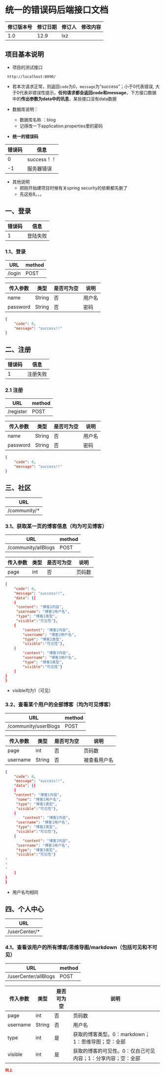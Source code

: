 # **统一的错误码**后端接口文档

| 修订版本号 | 修订日期 | 修订人 | 修改内容 |
| ---------- | -------- | ------ | -------- |
| 1.0        | 12.9     | lxz    |          |

## 项目基本说明

- 项目的测试接口

` http://localhost:8090/`

- 若本次请求正常，则返回`code`为0，`message`为“success”；小于0代表错误, 大于0代表非错误性提示。**任何请求都会返回code和message**，下方接口数据中的**传出参数为data中的讯息**，某些接口没有data数据
- 数据库说明：
  - 数据库名称 ：blog
  - 记得改一下application.properties里的密码

- **统一的错误码**

| 错误码 | 信息        |
| ------ | ----------- |
| 0      | success！！ |
| -1     | 服务器错误  |

- 其他说明
  - 把刚开始建项目时候有关spring security的依赖都先删了
  - 先这些8。，。

## 一、登录

| 错误码 | 信息     |
| ------ | -------- |
| 1      | 登陆失败 |

### 1.1、登录

| URL    | method |
| ------ | ------ |
| /login | POST   |

| 传入参数 | 类型   | 是否可为空 | 说明   |
| -------- | ------ | ---------- | ------ |
| name     | String | 否         | 用户名 |
| password | String | 否         | 密码   |

```json
{
    "code": 0,
    "message": "success!!"
}
```

## 二、注册

| 错误码 | 信息     |
| ------ | -------- |
| 1      | 注册失败 |

### 2.1 注册

| URL       | method |
| --------- | ------ |
| /register | POST   |

| 传入参数 | 类型   | 是否可为空 | 说明   |
| -------- | ------ | ---------- | ------ |
| name     | String | 否         | 用户名 |
| password | String | 否         | 密码   |

```json
{
    "code": 0,
    "message": "success!!"
}
```

## 三、社区

| URL          |
| ------------ |
| /community/* |



### 3.1、获取某一页的博客信息（均为可见博客）

| URL                 | method |
| ------------------- | ------ |
| /community/allBlogs | POST   |

| 传入参数 | 类型 | 是否可为空 | 说明   |
| -------- | ---- | ---------- | ------ |
| page     | int  | 否         | 页码数 |

```json
{
    "code": 0,
    "message": "success!!",
    "data": {[
    {
     "content": "博客1内容",
	 "username": "博客1用户名",
	 "type": "博客1类型",
	 "visible":"可见性"},
	{
        "content": "博客2内容",
	 	"username": "博客2用户名",
	 	"type": "博客2类型",
	 	"visible":"可见性"},
	{
        "content": "博客3内容",
	 	"username": "博客3用户名",
	 	"type": "博客3类型",
	 	"visible":"可见性"}
    ]
}
}
```

- visible均为1（可见）

### 3.2、查看某个用户的全部博客（均为可见博客）

| URL                  | method |
| -------------------- | ------ |
| /community/userBlogs | POST   |

| 传入参数 | 类型   | 是否可为空 | 说明         |
| -------- | ------ | ---------- | ------------ |
| page     | int    | 否         | 页码数       |
| username | String | 否         | 被查看用户名 |

```json
{
    "code": 0,
    "message": "success!!",
    "data": {[
    {
    "content": "博客1内容",
	 "name": "博客1用户名",
	 "type": "博客1类型",
	 "visible":"可见性"},
	{
        "content": "博客2内容",
	 "username": "博客1用户名",
	 "type": "博客2类型",
	 "visible":"可见性"},
	{
        "content": "博客3内容",
	 "username": "博客1用户名",
	 "type": "博客3类型",
	 "visible":"可见性"}
·
·
·
    ]
}
}
```

- 用户名均相同

## 四、个人中心

| URL           |
| ------------- |
| /userCenter/* |

### 4.1、查看该用户的所有博客/思维导图/markdown（包括可见和不可见）

| URL                  | method |
| -------------------- | ------ |
| /userCenter/allBlogs | POST   |

| 传入参数 | 类型   | 是否可为空 | 说明                                                         |
| -------- | ------ | ---------- | ------------------------------------------------------------ |
| page     | int    | 否         | 页码数                                                       |
| username | String | 否         | 用户名                                                       |
| type     | int    | 是         | 获取的博客类型。0：markdown；1：思维导图；空：全部           |
| visible  | int    | 是         | 获取的博客的可见性。0：仅自己可见内容；1：分享内容；空：全部 |

```json
同上
```


